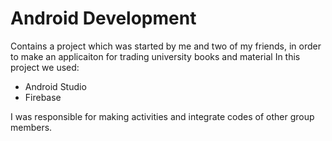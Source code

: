 # Android Development
Contains a project which was started by me and two of my friends, in order to make an applicaiton for trading university books and material
In this project we used: 
- Android Studio
- Firebase

I was responsible for making activities and integrate codes of other group members.
